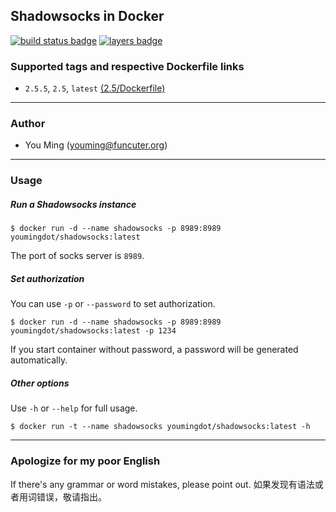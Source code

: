 ## Shadowsocks in Docker
[![build status badge](https://travis-ci.org/youmingdot/docker-shadowsocks.svg)](https://travis-ci.org/youmingdot/docker-shadowsocks5)
[![layers badge](https://images.microbadger.com/badges/image/youmingdot/shadowsocks.svg)](https://microbadger.com/images/youmingdot/shadowsocks)
### Supported tags and respective Dockerfile links

+ `2.5.5`, `2.5`, `latest` [(2.5/Dockerfile)](https://github.com/youmingdot/docker-shadowsocks/blob/master/2.5/Dockerfile)

------
### Author
+ You Ming (youming@funcuter.org)

------
### Usage

##### Run a Shadowsocks instance
```
$ docker run -d --name shadowsocks -p 8989:8989 youmingdot/shadowsocks:latest
```
The port of socks server is `8989`.

##### Set authorization
You can use `-p` or `--password` to set authorization. 
```
$ docker run -d --name shadowsocks -p 8989:8989 youmingdot/shadowsocks:latest -p 1234
```
If you start container without password, a password will be generated automatically.

##### Other options
Use `-h` or `--help` for full usage. 
```
$ docker run -t --name shadowsocks youmingdot/shadowsocks:latest -h
```

------
### Apologize for my poor English
If there's any grammar or word mistakes, please point out.
如果发现有语法或者用词错误，敬请指出。
